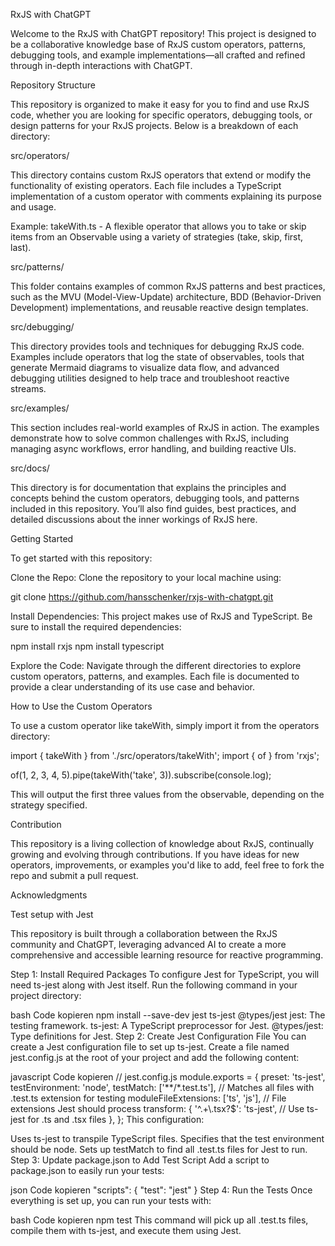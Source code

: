 RxJS with ChatGPT

Welcome to the RxJS with ChatGPT repository! This project is designed to be a collaborative knowledge base of RxJS custom operators, patterns, debugging tools, and example implementations—all crafted and refined through in-depth interactions with ChatGPT.

Repository Structure

This repository is organized to make it easy for you to find and use RxJS code, whether you are looking for specific operators, debugging tools, or design patterns for your RxJS projects. Below is a breakdown of each directory:

src/operators/

This directory contains custom RxJS operators that extend or modify the functionality of existing operators. Each file includes a TypeScript implementation of a custom operator with comments explaining its purpose and usage.

Example: takeWith.ts - A flexible operator that allows you to take or skip items from an Observable using a variety of strategies (take, skip, first, last).

src/patterns/

This folder contains examples of common RxJS patterns and best practices, such as the MVU (Model-View-Update) architecture, BDD (Behavior-Driven Development) implementations, and reusable reactive design templates.

src/debugging/

This directory provides tools and techniques for debugging RxJS code. Examples include operators that log the state of observables, tools that generate Mermaid diagrams to visualize data flow, and advanced debugging utilities designed to help trace and troubleshoot reactive streams.

src/examples/

This section includes real-world examples of RxJS in action. The examples demonstrate how to solve common challenges with RxJS, including managing async workflows, error handling, and building reactive UIs.

src/docs/

This directory is for documentation that explains the principles and concepts behind the custom operators, debugging tools, and patterns included in this repository. You’ll also find guides, best practices, and detailed discussions about the inner workings of RxJS here.

Getting Started

To get started with this repository:

Clone the Repo: Clone the repository to your local machine using:

git clone https://github.com/hansschenker/rxjs-with-chatgpt.git

Install Dependencies: This project makes use of RxJS and TypeScript. Be sure to install the required dependencies:

npm install rxjs
npm install typescript

Explore the Code: Navigate through the different directories to explore custom operators, patterns, and examples. Each file is documented to provide a clear understanding of its use case and behavior.

How to Use the Custom Operators

To use a custom operator like takeWith, simply import it from the operators directory:

import { takeWith } from './src/operators/takeWith';
import { of } from 'rxjs';

of(1, 2, 3, 4, 5).pipe(takeWith('take', 3)).subscribe(console.log);

This will output the first three values from the observable, depending on the strategy specified.

Contribution

This repository is a living collection of knowledge about RxJS, continually growing and evolving through contributions. If you have ideas for new operators, improvements, or examples you'd like to add, feel free to fork the repo and submit a pull request.

Acknowledgments

Test setup with Jest

This repository is built through a collaboration between the RxJS community and ChatGPT, leveraging advanced AI to create a more comprehensive and accessible learning resource for reactive programming.

Step 1: Install Required Packages
To configure Jest for TypeScript, you will need ts-jest along with Jest itself. Run the following command in your project directory:

bash
Code kopieren
npm install --save-dev jest ts-jest @types/jest
jest: The testing framework.
ts-jest: A TypeScript preprocessor for Jest.
@types/jest: Type definitions for Jest.
Step 2: Create Jest Configuration File
You can create a Jest configuration file to set up ts-jest. Create a file named jest.config.js at the root of your project and add the following content:

javascript
Code kopieren
// jest.config.js
module.exports = {
  preset: 'ts-jest',
  testEnvironment: 'node',
  testMatch: ['**/*.test.ts'], // Matches all files with .test.ts extension for testing
  moduleFileExtensions: ['ts', 'js'], // File extensions Jest should process
  transform: {
    '^.+\\.tsx?$': 'ts-jest', // Use ts-jest for .ts and .tsx files
  },
};
This configuration:

Uses ts-jest to transpile TypeScript files.
Specifies that the test environment should be node.
Sets up testMatch to find all .test.ts files for Jest to run.
Step 3: Update package.json to Add Test Script
Add a script to package.json to easily run your tests:

json
Code kopieren
"scripts": {
  "test": "jest"
}
Step 4: Run the Tests
Once everything is set up, you can run your tests with:

bash
Code kopieren
npm test
This command will pick up all .test.ts files, compile them with ts-jest, and execute them using Jest.